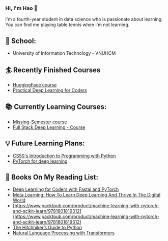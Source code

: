 ### Hi, I'm Hao :boy:

I'm a fourth-year student in data science who is passionate about learning. You can find me playing table tennis when i'm not learning.

## :school: School:
- University of Information Technology - VNUHCM
## :surfer: Recently Finished Courses
- [HuggingFace course](https://huggingface.co/course/)
- [Practical Deep Learning for Coders](https://course.fast.ai/)
## :books: Currently Learning Courses:
- [Missing-Semester course](https://missing.csail.mit.edu/2020/)
- [Full Stack Deep Learning - Course](https://fullstackdeeplearning.com/course/2022/)
## :bulb: Future Learning Plans:
- [CS50's Introduction to Programming with Python](https://learning.edx.org/course/course-v1:HarvardX+CS50P+Python/home)
- [PyTorch for deep learning](https://www.youtube.com/watch?v=Z_ikDlimN6A)

## :notebook: Books On My Reading List:
- [Deep Learning for Coders with Fastai and PyTorch](https://www.amazon.com/Deep-Learning-Coders-fastai-PyTorch/dp/1492045527)
- [Meta Learning: How To Learn Deep Learning And Thrive In The Digital World](https://www.goodreads.com/en/book/show/58213068-meta-learning)
- [https://www.packtpub.com/product/machine-learning-with-pytorch-and-scikit-learn/9781801819312](https://www.packtpub.com/product/machine-learning-with-pytorch-and-scikit-learn/9781801819312)
- [The Hitchhiker’s Guide to Python](https://docs.python-guide.org/)
- [Natural Language Processing with Transformers](https://transformersbook.com/)
